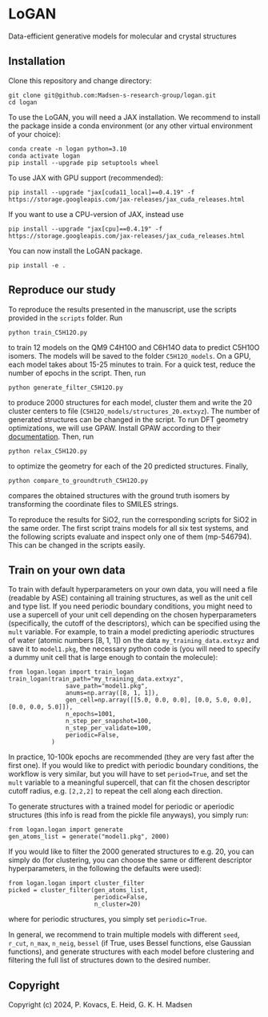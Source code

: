 # LoGAN

Data-efficient generative models for molecular and crystal structures

## Installation

Clone this repository and change directory:
```
git clone git@github.com:Madsen-s-research-group/logan.git
cd logan
```
To use the LoGAN, you will need a JAX installation. We recommend to install the package inside a conda environment (or any other virtual environment of your choice):

```
conda create -n logan python=3.10
conda activate logan
pip install --upgrade pip setuptools wheel
```
To use JAX with GPU support (recommended):
```
pip install --upgrade "jax[cuda11_local]==0.4.19" -f https://storage.googleapis.com/jax-releases/jax_cuda_releases.html
```
If you want to use a CPU-version of JAX, instead use
```
pip install --upgrade "jax[cpu]==0.4.19" -f https://storage.googleapis.com/jax-releases/jax_cuda_releases.html
```
You can now install the LoGAN package.
```
pip install -e .
```

## Reproduce our study

To reproduce the results presented in the manuscript, use the scripts provided in the `scripts` folder. Run
```
python train_C5H12O.py
```
to train 12 models on the QM9 C4H10O and C6H14O data to predict C5H10O isomers. The models will be saved to the folder `C5H12O_models`. On a GPU, each model takes about 15-25 minutes to train. For a quick test, reduce the number of epochs in the script. Then, run
```
python generate_filter_C5H12O.py
```
to produce 2000 structures for each model, cluster them and write the 20 cluster centers to file (`C5H12O_models/structures_20.extxyz`). The number of generated structures can be changed in the script. To run DFT geometry optimizations, we will use GPAW. Install GPAW according to their [documentation](https://wiki.fysik.dtu.dk/gpaw/install.html). Then, run
```
python relax_C5H12O.py
```
to optimize the geometry for each of the 20 predicted structures. Finally,
```
python compare_to_groundtruth_C5H12O.py
```
compares the obtained structures with the ground truth isomers by transforming the coordinate files to SMILES strings.

To reproduce the results for SiO2, run the corresponding scripts for SiO2 in the same order. The first script trains models for all six test systems, and the following scripts evaluate and inspect only one of them (mp-546794). This can be changed in the scripts easily.

## Train on your own data

To train with default hyperparameters on your own data, you will need a file
(readable by ASE) containing all training structures, as well as the unit cell
and type list. If you need periodic boundary conditions, you might need to use
a supercell of your unit cell depending on the chosen hyperparameters
(specifically, the cutoff of the descriptors), which can be specified using
the `mult` variable. For example, to train a model predicting aperiodic
structures of water (atomic numbers [8, 1, 1]) on the data
`my_training_data.extxyz` and save it to `model1.pkg`, the necessary python
code is (you will need to specify a dummy unit cell that is large enough to
contain the molecule):
```
from logan.logan import train_logan
train_logan(train_path="my_training_data.extxyz",
                save_path="model1.pkg",
                anums=np.array([8, 1, 1]),
                gen_cell=np.array([[5.0, 0.0, 0.0], [0.0, 5.0, 0.0], [0.0, 0.0, 5.0]]),
                n_epochs=1001,
                n_step_per_snapshot=100,
                n_step_per_validate=100,
                periodic=False,
            )
```
In practice, 10-100k epochs are recommended (they are very fast after the
first one). If you would like to predict with periodic boundary conditions, the workflow
is very similar, but you will have to set `period=True`, and set the `mult`
variable to a meaningful supercell, that can fit the chosen descriptor cutoff
radius, e.g. `[2,2,2]` to repeat the cell along each direction.

To generate structures with a trained model for periodic or aperiodic
structures (this info is read from the pickle file anyways), you simply run:
```
from logan.logan import generate
gen_atoms_list = generate("model1.pkg", 2000)
```
If you would like to filter the 2000 generated structures to e.g. 20, you can
simply do (for clustering, you can choose the same or different
descriptor hyperparameters, in the following the defaults were used):
```
from logan.logan import cluster_filter
picked = cluster_filter(gen_atoms_list,
                        periodic=False,
                        n_cluster=20)
```
where for periodic structures, you simply set `periodic=True`.

In general, we recommend to train multiple models with different `seed`,
`r_cut`, `n_max`, `n_neig`, `bessel` (if True, uses Bessel functions, else
Gaussian functions), and generate structures with each model before clustering
and filtering the full list of structures down to the desired number.

## Copyright

Copyright (c) 2024, P. Kovacs, E. Heid, G. K. H. Madsen
